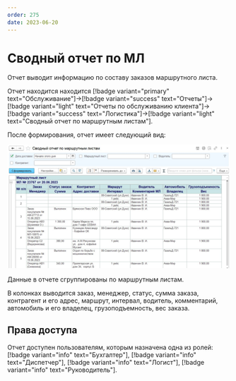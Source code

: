 ```yaml
---
order: 275
date: 2023-06-20
---
```

# Сводный отчет по МЛ

Отчет выводит информацию по составу заказов маршрутного листа.

Отчет находится находится [!badge variant="primary" text="Обслуживание"]->[!badge variant="success" text="Отчеты"]->[!badge variant="light" text="Отчеты по обслуживанию клиента"]->[!badge variant="success" text="Логистика"]->[!badge variant="light" text="Сводный отчет по маршрутным листам"].

После формирования, отчет имеет следующий вид:

![Сводный отчет по МЛ](/images/Сводный_отчет_по_мл.jpg)

Данные в отчете сгруппированы по маршрутным листам.

В колонках выводится заказ, менеджер, статус, сумма заказа, контрагент и его адрес, маршрут, интервал, водитель, комментарий, автомобиль и его владелец, грузоподъемность, вес заказа.

## Права доступа

Отчет доступен пользователям, которым назначена одна из ролей: [!badge variant="info" text="Бухгалтер"], [!badge variant="info" text="Диспетчер"], [!badge variant="info" text="Логист"], [!badge variant="info" text="Руководитель"].
